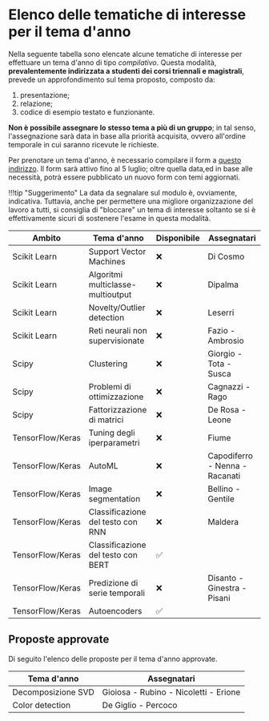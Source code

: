 # Elenco delle tematiche di interesse per il tema d'anno

Nella seguente tabella sono elencate alcune tematiche di interesse per effettuare un tema d'anno di tipo *compilativo*. Questa modalità, **prevalentemente indirizzata a studenti dei corsi triennali e magistrali**, prevede un approfondimento sul tema proposto, composto da:

1. presentazione;
2. relazione;
3. codice di esempio testato e funzionante.

**Non è possibile assegnare lo stesso tema a più di un gruppo**; in tal senso, l'assegnazione sarà data in base alla priorità acquisita, ovvero all'ordine temporale in cui saranno ricevute le richieste.

Per prenotare un tema d'anno, è necessario compilare il form a [questo indirizzo](https://forms.office.com/Pages/ResponsePage.aspx?id=w40yxt-vzkCEbTJu6thtSVfdZxxDnWhIlC6w5g4aktJUNEFURkJTNU9FQU80U0s2QlVLUDVEODhWUy4u). Il form sarà attivo fino al 5 luglio; oltre quella data,ed in base alle necessità, potrà essere pubblicato un nuovo form con temi aggiornati.

!!!tip "Suggerimento"
    La data da segnalare sul modulo è, ovviamente, indicativa. Tuttavia, anche per permettere una migliore organizzazione del lavoro a tutti, si consiglia di "bloccare" un tema di interesse soltanto se si è effettivamente sicuri di sostenere l'esame in questa modalità.

| Ambito | Tema d'anno | Disponibile | Assegnatari |
| ------ | ----------- | ----------- | ----------- |
| Scikit Learn | Support Vector Machines | :x: | Di Cosmo |
| Scikit Learn | Algoritmi multiclasse-multioutput | :x: | Dipalma |
| Scikit Learn | Novelty/Outlier detection | :x: | Leserri |
| Scikit Learn | Reti neurali non supervisionate | :x: | Fazio - Ambrosio |
| Scipy | Clustering | :x: | Giorgio - Tota - Susca |
| Scipy | Problemi di ottimizzazione | :x: | Cagnazzi - Rago |
| Scipy | Fattorizzazione di matrici | :x: | De Rosa - Leone |
| TensorFlow/Keras | Tuning degli iperparametri | :x: | Fiume |
| TensorFlow/Keras | AutoML | :x: | Capodiferro - Nenna - Racanati |
| TensorFlow/Keras | Image segmentation | :x: | Bellino - Gentile |
| TensorFlow/Keras | Classificazione del testo con RNN | :x: | Maldera |
| TensorFlow/Keras | Classificazione del testo con BERT | :white_check_mark: | |
| TensorFlow/Keras | Predizione di serie temporali | :x: | Disanto - Ginestra - Pisani |
| TensorFlow/Keras | Autoencoders | :white_check_mark: | |

## Proposte approvate

Di seguito l'elenco delle proposte per il tema d'anno approvate.

| Tema d'anno | Assegnatari |
| ----------- | ----------- |
| Decomposizione SVD | Gioiosa - Rubino - Nicoletti - Erione |
| Color detection | De Giglio - Percoco |
